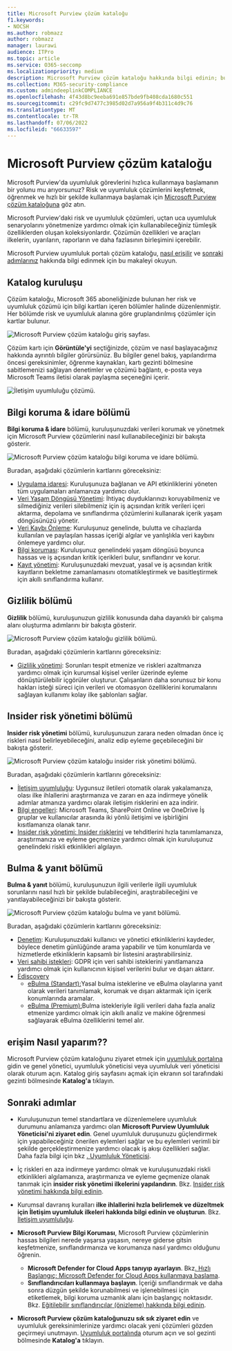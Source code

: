 ```yaml
---
title: Microsoft Purview çözüm kataloğu
f1.keywords:
- NOCSH
ms.author: robmazz
author: robmazz
manager: laurawi
audience: ITPro
ms.topic: article
ms.service: O365-seccomp
ms.localizationpriority: medium
description: Microsoft Purview çözüm kataloğu hakkında bilgi edinin; bunların içeriği, buna nasıl erişebileceğiniz ve sonraki adımlarınız da dahil olmak üzere.
ms.collection: M365-security-compliance
ms.custom: admindeeplinkCOMPLIANCE
ms.openlocfilehash: 4f43d8bc9eeba691e857bde9fb408cda1680c551
ms.sourcegitcommit: c29fc9d7477c3985d02d7a956a9f4b311c4d9c76
ms.translationtype: MT
ms.contentlocale: tr-TR
ms.lasthandoff: 07/06/2022
ms.locfileid: "66633597"
---
```

# <a name="microsoft-purview-solution-catalog"></a>Microsoft Purview çözüm kataloğu

Microsoft Purview'da uyumluluk görevlerini hızlıca kullanmaya başlamanın bir yolunu mu arıyorsunuz? Risk ve uyumluluk çözümlerini keşfetmek, öğrenmek ve hızlı bir şekilde kullanmaya başlamak için [Microsoft Purview çözüm kataloğuna](https://compliance.microsoft.com/solutioncatalog) göz atın.

Microsoft Purview'daki risk ve uyumluluk çözümleri, uçtan uca uyumluluk senaryolarını yönetmenize yardımcı olmak için kullanabileceğiniz tümleşik özelliklerden oluşan koleksiyonlardır. Çözümün özellikleri ve araçları ilkelerin, uyarıların, raporların ve daha fazlasının birleşimini içerebilir.

Microsoft Purview uyumluluk portalı çözüm kataloğu, [nasıl erişilir](#how-do-i-access) ve [sonraki adımlarınız](#next-steps) hakkında bilgi edinmek için bu makaleyi okuyun.

## <a name="catalog-organization"></a>Katalog kuruluşu

Çözüm kataloğu, Microsoft 365 aboneliğinizde bulunan her risk ve uyumluluk çözümü için bilgi kartları içeren bölümler halinde düzenlenmiştir. Her bölümde risk ve uyumluluk alanına göre gruplandırılmış çözümler için kartlar bulunur.

![Microsoft Purview çözüm kataloğu giriş sayfası.](../media/m365-solution-catalog-home.png)

Çözüm kartı için **Görüntüle'yi** seçtiğinizde, çözüm ve nasıl başlayacağınız hakkında ayrıntılı bilgiler görürsünüz. Bu bilgiler genel bakış, yapılandırma öncesi gereksinimler, öğrenme kaynakları, kartı gezinti bölmesine sabitlemenizi sağlayan denetimler ve çözümü bağlantı, e-posta veya Microsoft Teams iletisi olarak paylaşma seçeneğini içerir.

![İletişim uyumluluğu çözümü.](../media/m365-solution-catalog-communication-compliance.png)

## <a name="information-protection--governance-section"></a>Bilgi koruma & idare bölümü

**Bilgi koruma & idare** bölümü, kuruluşunuzdaki verileri korumak ve yönetmek için Microsoft Purview çözümlerini nasıl kullanabileceğinizi bir bakışta gösterir.

![Microsoft Purview çözüm kataloğu bilgi koruma ve idare bölümü.](../media/m365-solution-catalog-information-protection-governance.png)

Buradan, aşağıdaki çözümlerin kartlarını göreceksiniz:

- [Uygulama idaresi](/defender-cloud-apps/app-governance-manage-app-governance): Kuruluşunuza bağlanan ve API etkinliklerini yöneten tüm uygulamaları anlamanıza yardımcı olur.
- [Veri Yaşam Döngüsü Yönetimi](/microsoft-365/compliance/manage-data-governance): İhtiyaç duyduklarınızı koruyabilmeniz ve silmediğiniz verileri silebilmeniz için iş açısından kritik verileri içeri aktarma, depolama ve sınıflandırma çözümlerini kullanarak içerik yaşam döngüsünüzü yönetir.
- [Veri Kaybı Önleme](/microsoft-365/compliance/dlp-learn-about-dlp): Kuruluşunuz genelinde, bulutta ve cihazlarda kullanılan ve paylaşılan hassas içeriği algılar ve yanlışlıkla veri kaybını önlemeye yardımcı olur.
- [Bilgi koruması](/microsoft-365/compliance/information-protection): Kuruluşunuz genelindeki yaşam döngüsü boyunca hassas ve iş açısından kritik içerikleri bulur, sınıflandırır ve korur.
- [Kayıt yönetimi](/microsoft-365/compliance/records-management): Kuruluşunuzdaki mevzuat, yasal ve iş açısından kritik kayıtların bekletme zamanlamasını otomatikleştirmek ve basitleştirmek için akıllı sınıflandırma kullanır.

## <a name="privacy-section"></a>Gizlilik bölümü

**Gizlilik** bölümü, kuruluşunuzun gizlilik konusunda daha dayanıklı bir çalışma alanı oluşturma adımlarını bir bakışta gösterir.

![Microsoft Purview çözüm kataloğu gizlilik bölümü.](../media/m365-solution-catalog-privacy.png)

Buradan, aşağıdaki çözümlerin kartlarını göreceksiniz:

- [Gizlilik yönetimi](/privacy/priva/priva-overview): Sorunları tespit etmenize ve riskleri azaltmanıza yardımcı olmak için kurumsal kişisel veriler üzerinde eyleme dönüştürülebilir içgörüler oluşturur. Çalışanların daha sorunsuz bir konu hakları isteği süreci için verileri ve otomasyon özelliklerini korumalarını sağlayan kullanımı kolay ilke şablonları sağlar.

## <a name="insider-risk-management-section"></a>Insider risk yönetimi bölümü

**Insider risk yönetimi** bölümü, kuruluşunuzun zarara neden olmadan önce iç riskleri nasıl belirleyebileceğini, analiz edip eyleme geçebileceğini bir bakışta gösterir.

![Microsoft Purview çözüm kataloğu insider risk yönetimi bölümü.](../media/m365-solution-catalog-insider-risk-management.png)

Buradan, aşağıdaki çözümlerin kartlarını göreceksiniz:

- [İletişim uyumluluğu](/microsoft-365/compliance/communication-compliance): Uygunsuz iletileri otomatik olarak yakalamanıza, olası ilke ihlallerini araştırmanıza ve zararı en aza indirmeye yönelik adımlar atmanıza yardımcı olarak iletişim risklerini en aza indirir.
- [Bilgi engelleri](/microsoft-365/compliance/information-barriers): Microsoft Teams, SharePoint Online ve OneDrive İş gruplar ve kullanıcılar arasında iki yönlü iletişimi ve işbirliğini kısıtlamanıza olanak tanır.
- [Insider risk yönetimi: Insider risklerini](/microsoft-365/compliance/insider-risk-management) ve tehditlerini hızla tanımlamanıza, araştırmanıza ve eyleme geçmenize yardımcı olmak için kuruluşunuz genelindeki riskli etkinlikleri algılayın.

## <a name="discovery--response-section"></a>Bulma & yanıt bölümü

**Bulma & yanıt** bölümü, kuruluşunuzun ilgili verilerle ilgili uyumluluk sorunlarını nasıl hızlı bir şekilde bulabileceğini, araştırabileceğini ve yanıtlayabileceğinizi bir bakışta gösterir.

![Microsoft Purview çözüm kataloğu bulma ve yanıt bölümü.](../media/m365-solution-catalog-discovery-response.png)

Buradan, aşağıdaki çözümlerin kartlarını göreceksiniz:

- [Denetim](/microsoft-365/compliance/search-the-audit-log-in-security-and-compliance): Kuruluşunuzdaki kullanıcı ve yönetici etkinliklerini kaydeder, böylece denetim günlüğünde arama yapabilir ve tüm konumlarda ve hizmetlerde etkinliklerin kapsamlı bir listesini araştırabilirsiniz.
- [Veri sahibi istekleri](/compliance/regulatory/gdpr-manage-gdpr-data-subject-requests-with-the-dsr-case-tool): GDPR için veri sahibi isteklerini yanıtlamanıza yardımcı olmak için kullanıcının kişisel verilerini bulur ve dışarı aktarır.
- [Ediscovery](/microsoft-365/compliance/manage-legal-investigations)
    - [eBulma (Standart):](/microsoft-365/compliance/get-started-core-ediscovery)Yasal bulma isteklerine ve eBulma olaylarına yanıt olarak verileri tanımlamak, korumak ve dışarı aktarmak için içerik konumlarında aramalar.
    - [eBulma (Premium):](/microsoft-365/compliance/overview-ediscovery-20)Bulma istekleriyle ilgili verileri daha fazla analiz etmenize yardımcı olmak için akıllı analiz ve makine öğrenmesi sağlayarak eBulma özelliklerini temel alır.

## <a name="how-do-i-access"></a>erişim Nasıl yaparım??

Microsoft Purview çözüm kataloğunu ziyaret etmek için [uyumluluk portalına](https://compliance.microsoft.com) gidin ve genel yönetici, uyumluluk yöneticisi veya uyumluluk veri yöneticisi olarak oturum açın. Katalog giriş sayfasını açmak için ekranın sol tarafındaki gezinti bölmesinde **Katalog'a** tıklayın.

## <a name="next-steps"></a>Sonraki adımlar

- Kuruluşunuzun temel standartlara ve düzenlemelere uyumluluk durumunu anlamanıza yardımcı olan **Microsoft Purview Uyumluluk Yöneticisi'ni ziyaret edin**. Genel uyumluluk duruşunuzu güçlendirmek için yapabileceğiniz önerilen eylemleri sağlar ve bu eylemleri verimli bir şekilde gerçekleştirmenize yardımcı olacak iş akışı özellikleri sağlar. Daha fazla bilgi için bkz [. Uyumluluk Yöneticisi](/microsoft-365/compliance/compliance-manager).

- İç riskleri en aza indirmeye yardımcı olmak ve kuruluşunuzdaki riskli etkinlikleri algılamanıza, araştırmanıza ve eyleme geçmenize olanak tanımak için **insider risk yönetimi ilkelerini yapılandırın**. Bkz. [Insider risk yönetimi hakkında bilgi edinin](/microsoft-365/compliance/insider-risk-management).
- Kurumsal davranış kuralları **ilke ihlallerini hızla belirlemek ve düzeltmek için İletişim uyumluluk ilkeleri hakkında bilgi edinin ve oluşturun**. Bkz. [İletişim uyumluluğu](/microsoft-365/compliance/communication-compliance).
- **Microsoft Purview Bilgi Koruması**, Microsoft Purview çözümlerinin hassas bilgileri nerede yaşarsa yaşasın, nereye giderse gitsin keşfetmenize, sınıflandırmanıza ve korumanıza nasıl yardımcı olduğunu öğrenin.
    - **Microsoft Defender for Cloud Apps tanıyıp ayarlayın**. Bkz[. Hızlı Başlangıç: Microsoft Defender for Cloud Apps kullanmaya başlama](/cloud-app-security/getting-started-with-cloud-app-security).
    - **Sınıflandırıcıları kullanmaya başlayın**. İçeriği sınıflandırmak ve daha sonra düzgün şekilde korunabilmesi ve işlenebilmesi için etiketlemek, bilgi koruma uzmanlık alanı için başlangıç noktasıdır. Bkz. [Eğitilebilir sınıflandırıcılar (önizleme) hakkında bilgi edinin](/microsoft-365/compliance/classifier-learn-about).
- **Microsoft Purview çözüm kataloğunuzu sık sık ziyaret edin** ve uyumluluk gereksinimlerinize yardımcı olacak yeni çözümleri gözden geçirmeyi unutmayın. [Uyumluluk portalında](https://compliance.microsoft.com) oturum açın ve sol gezinti bölmesinde **Katalog'a** tıklayın.

